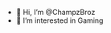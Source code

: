 - 👋 Hi, I’m @ChampzBroz
- 👀 I’m interested in Gaming

<!---
ChampzBroz/ChampzBroz is a ✨ special ✨ repository because its `README.md` (this file) appears on your GitHub profile.
You can click the Preview link to take a look at your changes.
--->
